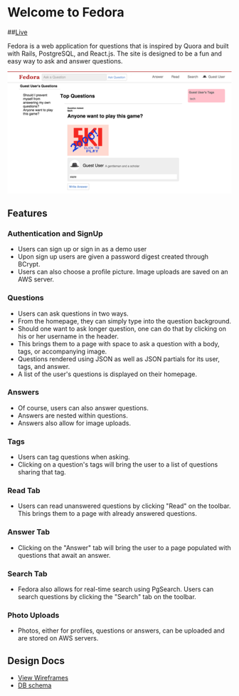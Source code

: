
# Welcome to Fedora

##[Live][heroku]

[heroku]: http://www.askfedora.com

Fedora is a web application for questions that is inspired by Quora and built
with Rails, PostgreSQL, and React.js. The site is designed to be a fun and easy
way to ask and answer questions.

![screenshot]

[screenshot]: ./docs/wireframes/screenshot.png


## Features

### Authentication and SignUp
  * Users can sign up or sign in as a demo user
  * Upon sign up users are given a password digest created through BCrypt.
  * Users can also choose a profile picture. Image uploads are saved on an
    AWS server.

### Questions
  * Users can ask questions in two ways.
  * From the homepage, they can simply type into the question background.
  * Should one want to ask longer question, one can do that by clicking on
    his or her username in the header.
  * This brings them to a page with space to ask a question with a body, tags,
    or accompanying image.
  * Questions rendered using JSON as well as JSON partials for its user, tags,
    and answer.
  * A list of the user's questions is displayed on their homepage.

### Answers
  * Of course, users can also answer questions.
  * Answers are nested within questions.
  * Answers also allow for image uploads.

### Tags
  * Users can tag questions when asking.
  * Clicking on a question's tags will bring the user to a list of questions
    sharing that tag.

### Read Tab
  * Users can read unanswered questions by clicking "Read" on the toolbar. This
    brings them to a page with already answered questions.

### Answer Tab
  * Clicking on the "Answer" tab will bring the user to a page populated with
    questions that await an answer.

### Search Tab
  * Fedora also allows for real-time search using PgSearch. Users can search
    questions by clicking the "Search" tab on the toolbar.

### Photo Uploads
  * Photos, either for profiles, questions or answers, can be uploaded and are
    stored on AWS servers.




## Design Docs
* [View Wireframes][view]
* [DB schema][schema]

[view]: ./docs/views.md
[schema]: ./docs/schema.md
